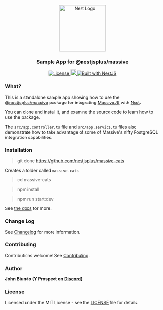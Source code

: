 <h1 align="center"></h1>

<div align="center">
  <a href="http://nestjs.com/" target="_blank">
    <img src="https://nestjs.com/img/logo_text.svg" width="150" alt="Nest Logo" />
  </a>
</div>

<h3 align="center">Sample App for @nestjsplus/massive</h3>

<div align="center">
  <a href="https://nestjs.com" target="_blank">
    <img src="https://img.shields.io/badge/license-MIT-brightgreen.svg" alt="License" />
    <img src="https://badge.fury.io/js/%40nestjsplus%2Fmassive.svg" alt="npm version" height="18">    <img src="https://img.shields.io/badge/built%20with-NestJs-red.svg" alt="Built with NestJS">
  </a>
</div>

### What?

This is a standalone sample app showing how to use the [@nestjsplus/massive](https://github.com/nestjsplus/massive) package for integrating [MassiveJS](http://massivejs.org) with [Nest](https://nestjs.com).

You can clone and install it, and examine the source code to learn how to use the package.

The `src/app.controller.ts` file and `src/app.service.ts` files also demonstrate how to take advantage of some of Massive's nifty PostgreSQL integration capabilities.

### Installation

> git clone https://github.com/nestjsplus/massive-cats

Creates a folder called `massive-cats`

> cd massive-cats

> npm install

> npm run start:dev

See [the docs](https://gitub.com/nestjsplus/massive) for more.

### Change Log

See [Changelog](CHANGELOG.md) for more information.

### Contributing

Contributions welcome! See [Contributing](CONTRIBUTING.md).

### Author

**John Biundo (Y Prospect on [Discord](https://discord.gg/G7Qnnhy))**

### License

Licensed under the MIT License - see the [LICENSE](LICENSE) file for details.
